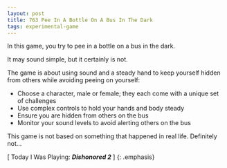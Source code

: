 ```yaml
---
layout: post
title: 763 Pee In A Bottle On A Bus In The Dark
tags: experimental-game
---
```

In this game, you try to pee in a bottle on a bus in the dark.

It may sound simple, but it certainly is not.

The game is about using sound and a steady hand to keep yourself hidden from others while avoiding peeing on yourself:

- Choose a character, male or female; they each come with a unique set of challenges
- Use complex controls to hold your hands and body steady
- Ensure you are hidden from others on the bus
- Monitor your sound levels to avoid alerting others on the bus

This game is not based on something that happened in real life.  Definitely not...

[ Today I Was Playing: ***Dishonored 2*** ]
{: .emphasis}